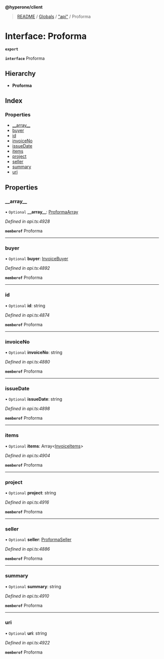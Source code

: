 **@hyperone/client**

> [README](../README.md) / [Globals](../globals.md) / ["api"](../modules/_api_.md) / Proforma

# Interface: Proforma

**`export`** 

**`interface`** Proforma

## Hierarchy

* **Proforma**

## Index

### Properties

* [\_\_array\_\_](_api_.proforma.md#__array__)
* [buyer](_api_.proforma.md#buyer)
* [id](_api_.proforma.md#id)
* [invoiceNo](_api_.proforma.md#invoiceno)
* [issueDate](_api_.proforma.md#issuedate)
* [items](_api_.proforma.md#items)
* [project](_api_.proforma.md#project)
* [seller](_api_.proforma.md#seller)
* [summary](_api_.proforma.md#summary)
* [uri](_api_.proforma.md#uri)

## Properties

### \_\_array\_\_

• `Optional` **\_\_array\_\_**: [ProformaArray](_api_.proformaarray.md)

*Defined in api.ts:4928*

**`memberof`** Proforma

___

### buyer

• `Optional` **buyer**: [InvoiceBuyer](_api_.invoicebuyer.md)

*Defined in api.ts:4892*

**`memberof`** Proforma

___

### id

• `Optional` **id**: string

*Defined in api.ts:4874*

**`memberof`** Proforma

___

### invoiceNo

• `Optional` **invoiceNo**: string

*Defined in api.ts:4880*

**`memberof`** Proforma

___

### issueDate

• `Optional` **issueDate**: string

*Defined in api.ts:4898*

**`memberof`** Proforma

___

### items

• `Optional` **items**: Array\<[InvoiceItems](_api_.invoiceitems.md)>

*Defined in api.ts:4904*

**`memberof`** Proforma

___

### project

• `Optional` **project**: string

*Defined in api.ts:4916*

**`memberof`** Proforma

___

### seller

• `Optional` **seller**: [ProformaSeller](_api_.proformaseller.md)

*Defined in api.ts:4886*

**`memberof`** Proforma

___

### summary

• `Optional` **summary**: string

*Defined in api.ts:4910*

**`memberof`** Proforma

___

### uri

• `Optional` **uri**: string

*Defined in api.ts:4922*

**`memberof`** Proforma
